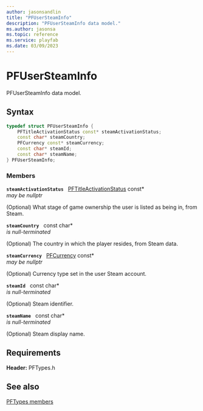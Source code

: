 ```yaml
---
author: jasonsandlin
title: "PFUserSteamInfo"
description: "PFUserSteamInfo data model."
ms.author: jasonsa
ms.topic: reference
ms.service: playfab
ms.date: 03/09/2023
---
```


# PFUserSteamInfo  

PFUserSteamInfo data model.  

## Syntax  
  
```cpp
typedef struct PFUserSteamInfo {  
    PFTitleActivationStatus const* steamActivationStatus;  
    const char* steamCountry;  
    PFCurrency const* steamCurrency;  
    const char* steamId;  
    const char* steamName;  
} PFUserSteamInfo;  
```
  
### Members  
  
**`steamActivationStatus`** &nbsp; [PFTitleActivationStatus](../enums/pftitleactivationstatus.md) const*  
*may be nullptr*  
  
(Optional) What stage of game ownership the user is listed as being in, from Steam.
  
**`steamCountry`** &nbsp; const char*  
*is null-terminated*  
  
(Optional) The country in which the player resides, from Steam data.
  
**`steamCurrency`** &nbsp; [PFCurrency](../enums/pfcurrency.md) const*  
*may be nullptr*  
  
(Optional) Currency type set in the user Steam account.
  
**`steamId`** &nbsp; const char*  
*is null-terminated*  
  
(Optional) Steam identifier.
  
**`steamName`** &nbsp; const char*  
*is null-terminated*  
  
(Optional) Steam display name.
  
  
## Requirements  
  
**Header:** PFTypes.h
  
## See also  
[PFTypes members](../pftypes_members.md)  

  
  
